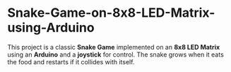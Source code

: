 # Snake-Game-on-8x8-LED-Matrix-using-Arduino
This project is a classic **Snake Game** implemented on an **8x8 LED Matrix** using an **Arduino** and a **joystick** for control. The snake grows when it eats the food and restarts if it collides with itself.

